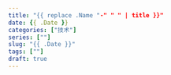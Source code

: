 ```yaml
---
title: "{{ replace .Name "-" " " | title }}"
date: {{ .Date }}
categories: ["技术"]
series: [""]
slug: "{{ .Date }}"
tags: [""]
draft: true
---
```


